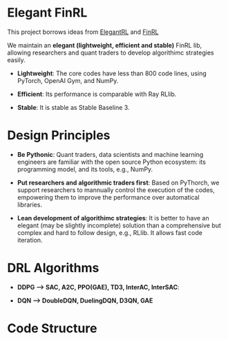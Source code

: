 # Elegant FinRL

  This project borrows ideas from [ElegantRL](https://github.com/Yonv1943/ElegantRL) and [FinRL](https://github.com/AI4Finance-LLC/FinRL-Library)
  
  We maintain an **elegant (lightweight, efficient and stable)** FinRL lib, allowing researchers and quant traders to develop algorithimc strategies easily.
  
  + **Lightweight**: The core codes have less than 800 code lines, using PyTorch, OpenAI Gym, and NumPy.
  
  + **Efficient**: Its performance is comparable with Ray RLlib.
  
  + **Stable**: It is stable as Stable Baseline 3.
  

# Design Principles

  + **Be Pythonic**: Quant traders, data scientists and machine learning engineers are familiar with the open source Python ecosystem: its programming model, and its tools, e.g., NumPy.
  
  + **Put researchers and algorithmic traders first**: Based on PyThorch, we support researchers to mannually control the execution of the codes, empowering them to improve the performance over automatical libraries.
  
  + **Lean development of algorithimc strategies**: It is better to have an elegant (may be slightly incomplete) solution than a comprehensive but complex and hard to follow design, e.g., RLlib. It allows fast code iteration.
  
  
# DRL Algorithms

  + **DDPG --> SAC, A2C, PPO(GAE), TD3, InterAC, InterSAC**:
  
  + **DQN --> DoubleDQN, DuelingDQN, D3QN, GAE**
  
# Code Structure


